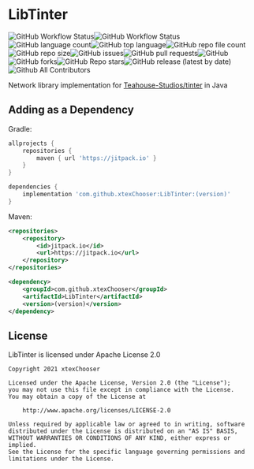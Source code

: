 # LibTinter

![GitHub Workflow Status](https://img.shields.io/github/workflow/status/xtexChooser/LibTinter/Build?style=flat-square)![GitHub Workflow Status](https://img.shields.io/github/workflow/status/xtexChooser/LibTinter/CodeQL?style=flat-square)![GitHub language count](https://img.shields.io/github/languages/count/xtexChooser/LibTinter?style=flat-square)![GitHub top language](https://img.shields.io/github/languages/top/xtexChooser/LibTinter?style=flat-square)![GitHub repo file count](https://img.shields.io/github/directory-file-count/xtexChooser/LibTinter?style=flat-square)![GitHub repo size](https://img.shields.io/github/repo-size/xtexChooser/LibTinter?style=flat-square)![GitHub issues](https://img.shields.io/github/issues/xtexChooser/LibTinter?style=flat-square)![GitHub pull requests](https://img.shields.io/github/issues-pr/xtexChooser/LibTinter?style=flat-square)![GitHub](https://img.shields.io/github/license/xtexChooser/LibTinter?style=flat-square)![GitHub forks](https://img.shields.io/github/forks/xtexChooser/LibTinter?style=flat-square)![GitHub Repo stars](https://img.shields.io/github/stars/xtexChooser/LibTinter?style=flat-square)![GitHub release (latest by date)](https://img.shields.io/github/v/release/xtexChooser/LibTinter?style=flat-square)![Github All Contributors](https://img.shields.io/github/all-contributors/xtexChooser/LibTinter/main?style=flat-square)

Network library implementation for [Teahouse-Studios/tinter](https://github.com/Teahouse-Studios/Tinter) in Java

## Adding as a Dependency

Gradle:

```groovy
allprojects {
    repositories {
        maven { url 'https://jitpack.io' }
    }
}

dependencies {
    implementation 'com.github.xtexChooser:LibTinter:(version)'
}
```



Maven:

```xml
<repositories>
    <repository>
        <id>jitpack.io</id>
        <url>https://jitpack.io</url>
    </repository>
</repositories>

<dependency>
    <groupId>com.github.xtexChooser</groupId>
    <artifactId>LibTinter</artifactId>
    <version>(version)</version>
</dependency>
```

## License

LibTinter is licensed under Apache License 2.0

```
Copyright 2021 xtexChooser

Licensed under the Apache License, Version 2.0 (the "License");
you may not use this file except in compliance with the License.
You may obtain a copy of the License at

    http://www.apache.org/licenses/LICENSE-2.0

Unless required by applicable law or agreed to in writing, software
distributed under the License is distributed on an "AS IS" BASIS,
WITHOUT WARRANTIES OR CONDITIONS OF ANY KIND, either express or implied.
See the License for the specific language governing permissions and
limitations under the License.
```


